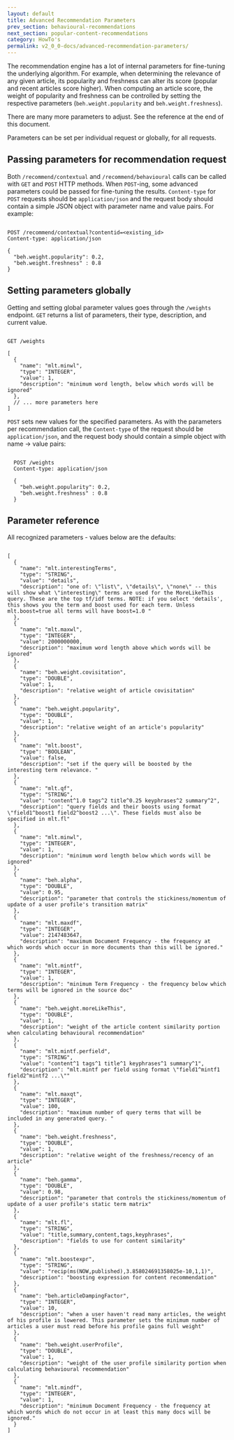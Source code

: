 ```yaml
---
layout: default
title: Advanced Recommendation Parameters
prev_section: behavioural-recommendations
next_section: popular-content-recommendations
category: HowTo's
permalink: v2_0_0-docs/advanced-recommendation-parameters/
---
```

The recommendation engine has a lot of internal parameters for fine-tuning the underlying algorithm. For example, when determining the relevance of any given article, its popularity and freshness can alter its score (popular and recent articles score higher). When computing an article score, the weight of popularity and freshness can be controlled by setting the respective parameters (`beh.weight.popularity` and `beh.weight.freshness`).

There are many more parameters to adjust. See the reference at the end of this document.

Parameters can be set per individual request or globally, for all requests.

## Passing parameters for recommendation request

Both `/recommend/contextual` and `/recommend/behavioural` calls can be called with `GET` and `POST` HTTP methods. When `POST`-ing, some advanced parameters could be passed for fine-tuning the results. `Content-type` for `POST` requests should be `application/json` and the request body should contain a simple JSON object with parameter name and value pairs. For example:

<pre><code>
POST /recommend/contextual?contentid=&lt;existing_id&gt;
Content-type: application/json

{
  "beh.weight.popularity": 0.2,
  "beh.weight.freshness" : 0.8
}
</code></pre>

## Setting parameters globally

Getting and setting global parameter values goes through the `/weights` endpoint. `GET` returns a list of parameters, their type, description, and current value.

<pre><code>
GET /weights

[
  {
    "name": "mlt.minwl",
    "type": "INTEGER",
    "value": 1,
    "description": "minimum word length, below which words will be ignored"
  },
  // ... more parameters here
]
</code></pre>

`POST` sets new values for the specified parameters. As with the parameters per recommendation call, the `Content-type` of the request should be `application/json`, and the request body should contain a simple object with name -> value pairs:

<pre><code>
  POST /weights
  Content-type: application/json

  {
    "beh.weight.popularity": 0.2,
    "beh.weight.freshness" : 0.8
  }
</code></pre>

## Parameter reference

  All recognized parameters - values below are the defaults:

<pre><code>
[
  {
    "name": "mlt.interestingTerms",
    "type": "STRING",
    "value": "details",
    "description": "one of: \"list\", \"details\", \"none\" -- this will show what \"interesting\" terms are used for the MoreLikeThis query. These are the top tf/idf terms. NOTE: if you select 'details', this shows you the term and boost used for each term. Unless mlt.boost=true all terms will have boost=1.0 "
  },
  {
    "name": "mlt.maxwl",
    "type": "INTEGER",
    "value": 2000000000,
    "description": "maximum word length above which words will be ignored"
  },
  {
    "name": "beh.weight.covisitation",
    "type": "DOUBLE",
    "value": 1,
    "description": "relative weight of article covisitation"
  },
  {
    "name": "beh.weight.popularity",
    "type": "DOUBLE",
    "value": 1,
    "description": "relative weight of an article's popularity"
  },
  {
    "name": "mlt.boost",
    "type": "BOOLEAN",
    "value": false,
    "description": "set if the query will be boosted by the interesting term relevance. "
  },
  {
    "name": "mlt.qf",
    "type": "STRING",
    "value": "content^1.0 tags^2 title^0.25 keyphrases^2 summary^2",
    "description": "query fields and their boosts using format \"field1^boost1 field2^boost2 ...\". These fields must also be specified in mlt.fl"
  },
  {
    "name": "mlt.minwl",
    "type": "INTEGER",
    "value": 1,
    "description": "minimum word length below which words will be ignored"
  },
  {
    "name": "beh.alpha",
    "type": "DOUBLE",
    "value": 0.95,
    "description": "parameter that controls the stickiness/momentum of update of a user profile's transition matrix"
  },
  {
    "name": "mlt.maxdf",
    "type": "INTEGER",
    "value": 2147483647,
    "description": "maximum Document Frequency - the frequency at which words which occur in more documents than this will be ignored."
  },
  {
    "name": "mlt.mintf",
    "type": "INTEGER",
    "value": 1,
    "description": "minimum Term Frequency - the frequency below which terms will be ignored in the source doc"
  },
  {
    "name": "beh.weight.moreLikeThis",
    "type": "DOUBLE",
    "value": 1,
    "description": "weight of the article content similarity portion when calculating behavioural recommendation"
  },
  {
    "name": "mlt.mintf.perfield",
    "type": "STRING",
    "value": "content^1 tags^1 title^1 keyphrases^1 summary^1",
    "description": "mlt.mintf per field using format \"field1^mintf1 field2^mintf2 ...\""
  },
  {
    "name": "mlt.maxqt",
    "type": "INTEGER",
    "value": 100,
    "description": "maximum number of query terms that will be included in any generated query. "
  },
  {
    "name": "beh.weight.freshness",
    "type": "DOUBLE",
    "value": 1,
    "description": "relative weight of the freshness/recency of an article"
  },
  {
    "name": "beh.gamma",
    "type": "DOUBLE",
    "value": 0.98,
    "description": "parameter that controls the stickiness/momentum of update of a user profile's static term matrix"
  },
  {
    "name": "mlt.fl",
    "type": "STRING",
    "value": "title,summary,content,tags,keyphrases",
    "description": "fields to use for content similarity"
  },
  {
    "name": "mlt.boostexpr",
    "type": "STRING",
    "value": "recip(ms(NOW,published),3.858024691358025e-10,1,1)",
    "description": "boosting expression for content recommendation"
  },
  {
    "name": "beh.articleDampingFactor",
    "type": "INTEGER",
    "value": 10,
    "description": "when a user haven't read many articles, the weight of his profile is lowered. This parameter sets the minimum number of articles a user must read before his profile gains full weight"
  },
  {
    "name": "beh.weight.userProfile",
    "type": "DOUBLE",
    "value": 1,
    "description": "weight of the user profile similarity portion when calculating behavioural recommendation"
  },
  {
    "name": "mlt.mindf",
    "type": "INTEGER",
    "value": 1,
    "description": "minimum Document Frequency - the frequency at which words which do not occur in at least this many docs will be ignored."
  }
]
</code></pre>
